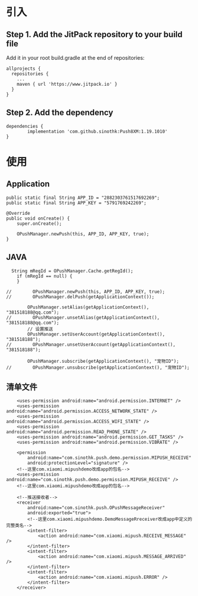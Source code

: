 
# 引入
## Step 1. Add the JitPack repository to your build file
  Add it in your root build.gradle at the end of repositories:

    allprojects {
      repositories {
        ...
        maven { url 'https://www.jitpack.io' }
      }
    }

## Step 2. Add the dependency
    dependencies {
            implementation 'com.github.sinothk:Push8XM:1.19.1010'
    }
# 使用

##  Application
    public static final String APP_ID = "2882303761517692269";
    public static final String APP_KEY = "5791769242269";

    @Override
    public void onCreate() {
        super.onCreate();

        OPushManager.newPush(this, APP_ID, APP_KEY, true);
    }
  
##  JAVA
      String mRegId = OPushManager.Cache.getRegId();
        if (mRegId == null) {
        }

    //        OPushManager.newPush(this, APP_ID, APP_KEY, true);
    //        OPushManager.delPush(getApplicationContext());

            OPushManager.setAlias(getApplicationContext(), "381518188@qq.com");
    //        OPushManager.unsetAlias(getApplicationContext(), "381518188@qq.com");
            // 设置推送
            OPushManager.setUserAccount(getApplicationContext(), "381518188");
    //        OPushManager.unsetUserAccount(getApplicationContext(), "381518188");

            OPushManager.subscribe(getApplicationContext(), "宠物ID");
    //        OPushManager.unsubscribe(getApplicationContext(), "宠物ID");
    
##  清单文件
        <uses-permission android:name="android.permission.INTERNET" />
        <uses-permission android:name="android.permission.ACCESS_NETWORK_STATE" />
        <uses-permission android:name="android.permission.ACCESS_WIFI_STATE" />
        <uses-permission android:name="android.permission.READ_PHONE_STATE" />
        <uses-permission android:name="android.permission.GET_TASKS" />
        <uses-permission android:name="android.permission.VIBRATE" />

        <permission
            android:name="com.sinothk.push.demo.permission.MIPUSH_RECEIVE"
            android:protectionLevel="signature" />
        <!--这里com.xiaomi.mipushdemo改成app的包名-->
        <uses-permission android:name="com.sinothk.push.demo.permission.MIPUSH_RECEIVE" />
        <!--这里com.xiaomi.mipushdemo改成app的包名-->
        
        <!--推送接收者-->
        <receiver
            android:name="com.sinothk.push.OPushMessageReceiver"
            android:exported="true">
            <!--这里com.xiaomi.mipushdemo.DemoMessageRreceiver改成app中定义的完整类名-->
            <intent-filter>
                <action android:name="com.xiaomi.mipush.RECEIVE_MESSAGE" />
            </intent-filter>
            <intent-filter>
                <action android:name="com.xiaomi.mipush.MESSAGE_ARRIVED" />
            </intent-filter>
            <intent-filter>
                <action android:name="com.xiaomi.mipush.ERROR" />
            </intent-filter>
        </receiver>
